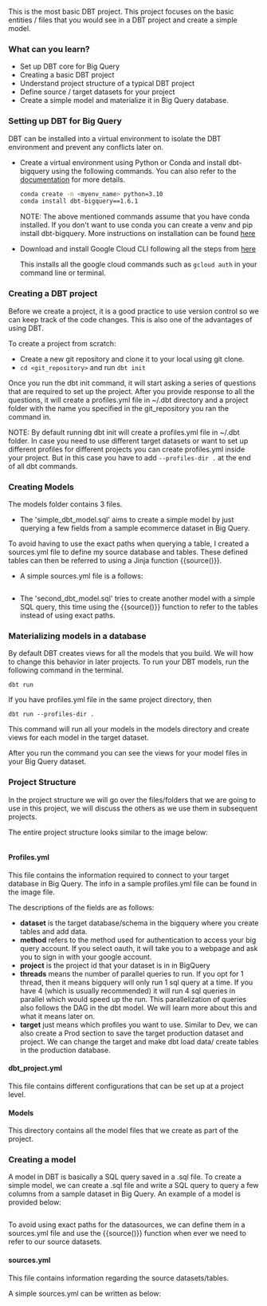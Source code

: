 This is the most basic DBT project. This project focuses on the basic entities / files that you would see in a DBT project and create a simple model.

### What can you learn?

- Set up DBT core for Big Query
- Creating a basic DBT project
- Understand project structure of a typical DBT project
- Define source / target datasets for your project
- Create a simple model and materialize it in Big Query database.


### Setting up DBT for Big Query
DBT can be installed into a virtual environment to isolate the DBT environment and prevent any conflicts later on.

- Create a virtual environment using Python or Conda and install dbt-bigquery using the following commands. You can also refer to the [documentation](https://docs.getdbt.com/docs/core/connect-data-platform/bigquery-setup) for more details.

	``` bash
	conda create -n <myenv_name> python=3.10
	conda install dbt-bigquery==1.6.1
	```
	NOTE: The above mentioned commands assume that you have conda installed. If you don't want to use conda you can create a venv and pip install dbt-bigquery. More instructions on installation can be found [here](https://docs.getdbt.com/docs/core/installation-overview)

- Download and install Google Cloud CLI following all the steps from [here](https://cloud.google.com/sdk/docs/install)

    This installs all the google cloud commands such as `gcloud auth` in your command line or terminal.

### Creating a DBT project
Before we create a project, it is a good practice to use version control so we can keep track of the code changes. This is also one of the advantages of using DBT.

To create a project from scratch:
- Create a new git repository and clone it to your local using git clone.
- `cd <git_repository>` and run `dbt init`

Once you run the dbt init command, it will start asking a series of questions that are required to set up the project. After you provide response to all the questions, it will create a profiles.yml file in ~/.dbt directory and a project folder with the name you specified in the git_repository you ran the command in.

NOTE: By default running dbt init will create a profiles.yml file in ~/.dbt folder. In case you need to use different target datasets or want to set up different profiles for different projects you can create profiles.yml inside your project. But in this case you have to add `--profiles-dir .` at the end of all dbt commands.

### Creating Models
The models folder contains 3 files.

- The 'simple_dbt_model.sql' aims to create a simple model by just querying a few fields from a sample ecommerce dataset in Big Query.

To avoid having to use the exact paths when querying a table, I created a sources.yml file to define my source database and tables. These defined tables can then be referred to using a Jinja function {{source()}}.

- A simple sources.yml file is a follows:
<image>

- The 'second_dbt_model.sql' tries to create another model with a simple SQL query, this time using the {{source()}} function to refer to the tables instead of using exact paths.

### Materializing models in a database

By default DBT creates views for all the models that you build. We will how to change this behavior in later projects. To run your DBT models, run the following command in the terminal.

`dbt run`

If you have profiles.yml file in the same project directory, then
```
dbt run --profiles-dir .
```
This command will run all your models in the models directory and create views for each model in the target dataset.

After you run the command you can see the views for your model files in your Big Query dataset.

### Project Structure
In the project structure we will go over the files/folders that we are going to use in this project, we will discuss the others as we use them in subsequent projects.

The entire project structure looks similar to the image below:

<image>

#### Profiles.yml
This file contains the information required to connect to your target database in Big Query. The info in a sample profiles.yml file can be found in the image file.

The descriptions of the fields are as follows:
- **dataset** is the target database/schema in the bigquery where you create tables and add data.
- **method** refers to the method used for authentication to access your big query account. If you select oauth, it will take you to a webpage and ask you to sign in with your google account.
- **project** is the project id that your dataset is in in BigQuery
- **threads** means the number of parallel queries to run. If you opt for 1 thread, then it means bigquery will only run 1 sql query at a time. If you have 4 (which is usually recommended) it will run 4 sql queries in parallel which would speed up the run. This parallelization of queries also follows the DAG in the dbt model. We will learn more about this and what it means later on.
- **target** just means which profiles you want to use. Similar to Dev, we can also create a Prod section to save the target production dataset and project. We can change the target and make dbt load data/ create tables in the production database.

#### dbt_project.yml
This file contains different configurations that can be set up at a project level.


#### Models
This directory contains all the model files that we create as part of the project.


### Creating a model
A model in DBT is basically a SQL query saved in a .sql file. To create a simple model, we can create a .sql file and write a SQL query to query a few columns from a sample dataset in Big Query.
An example of a model is provided below:

<image>

To avoid using exact paths for the datasources, we can define them in a sources.yml file and use the {{source()}} function when ever we need to refer to our source datasets.

#### sources.yml
This file contains information regarding the source datasets/tables.

A simple sources.yml can be written as below: